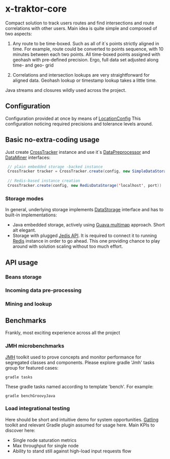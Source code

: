 # x-traktor-core
Compact solution to track users routes and find intersections and route 
correlations with other users. Main idea is quite simple and composed of 
two aspects:

1. Any route to be time-boxed. Such as all of it`s points strictly 
aligned in time. For example, route could be converted to points 
sequence, with 10 minutes between each two points. All time-boxed
points assigned with geohash with pre-defined precision. Ergo, full
data set adjusted along time- and geo- grid

2. Correlations and intersection lookups are very straightforward for 
aligned data. Geohash lookup or timestamp lookup takes a little time.

Java streams and closures wildly used across the project. 

## Configuration
Configuration provided at once by means of [LocationConfig](/src/main/groovy/org/xtraktor/location/LocationConfig.groovy)
This configuration noticing required precisions and tolerance levels
around.

## Basic no-extra-coding usage
Just create [CrossTracker](/src/main/java/org/xtraktor/CrossTracker.java) instance and use it`s [DataPreprocessor](/src/main/java/org/xtraktor/DataPreprocessor.java) 
and [DataMiner](/src/main/java/org/xtraktor/DataMiner.java) interfaces:
```java
 // plain embedded storage -backed instance
 CrossTracker tracker = CrossTracker.create(config, new SimpleDataStorage())
 
 // Redis-based instance creation
 CrossTracker.create(config, new RedisDataStorage('localhost', port))
```

### Storage modes
In general, underlying storage implements [DataStorage](/src/main/java/org/xtraktor/DataStorage.java) interface and
has to built-in implementations:
 * Java embedded storage, actively using [Guava multimap](https://google.github.io/guava/releases/19.0/api/docs/com/google/common/collect/Multimap.html) approach. Short
 alt elegant.
 * Storage with plugged [Jedis API](https://github.com/xetorthio/jedis). It is required to connect it to 
 running [Redis](http://redis.io/) instance in order to go ahead. This one providing 
 chance to play around with solution scaling without too much effort.
 
## API usage
### Beans storage
### Incoming data pre-processing
### Mining and lookup

## Benchmarks
Frankly, most exciting experience across all the project

### JMH microbenchmarks
[JMH](http://openjdk.java.net/projects/code-tools/jmh/) toolkit used to prove concepts and monitor performance for 
segregated classes and components. Please explore gradle 'Jmh' tasks
group for featured cases:
```
gradle tasks
```
These gradle tasks named according to template 'bench<WhichAspectMeasured>'.
For example:
```
gradle benchGroovyJava
```

### Load integrational testing
Here should be short and intuitive demo for system opportunities. 
[Gatling](https://github.com/gatling/gatling) toolkit and relevant Gradle plugin assumed for usage here.
Main KPIs to discover here:
 * Single node saturation metrics
 * Max throughput for single node
 * Ability to stand still against high-load input requests flow